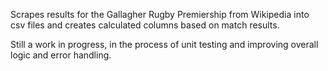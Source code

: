 Scrapes results for the Gallagher Rugby Premiership from Wikipedia into csv files and creates calculated columns based on match results.

Still a work in progress, in the process of unit testing and improving overall logic and error handling.